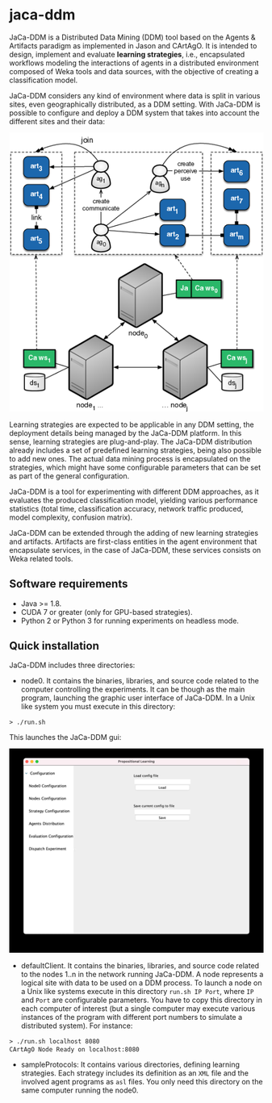 # jaca-ddm

JaCa-DDM is a Distributed Data Mining (DDM) tool based on the Agents & Artifacts paradigm as implemented in Jason and CArtAgO. It is intended to design, implement and evaluate **learning strategies**, i.e.,  encapsulated workflows modeling the interactions of agents in a distributed environment composed of Weka tools and data sources, with the objective of creating a classification model.

JaCa-DDM considers any kind of environment where data is split in various sites, even geographically distributed, as a DDM setting. With JaCa-DDM is possible to configure and deploy a DDM system that takes into account the different sites and their data:

![Jaca-DDM architecture: Agents & Artifacts](/docs/img/jaca-ddm-aa.png)

Learning strategies are expected to be applicable in any DDM setting, the deployment details being managed by the JaCa-DDM platform. In this sense, learning strategies are plug-and-play. The JaCa-DDM distribution already includes a set of predefined learning strategies, being also possible to add new ones. The actual data mining process is encapsulated on the strategies, which might have some configurable parameters that can be set as part of the general configuration.

JaCa-DDM is a tool for experimenting with different DDM approaches, as it evaluates the produced classification model, yielding various performance statistics (total time, classification accuracy, network traffic produced, model complexity, confusion matrix).

JaCa-DDM can be extended through the adding of new learning strategies and artifacts. Artifacts are first-class entities in the agent environment that encapsulate services, in the case of JaCa-DDM, these services consists on Weka related tools.

## Software requirements

- Java >= 1.8.
- CUDA 7 or greater (only for GPU-based strategies).
- Python 2 or Python 3 for running experiments on headless mode.

## Quick installation

JaCa-DDM includes three directories:

- node0. It contains the binaries, libraries, and source code related to the computer controlling the experiments. It can be though as the main program, launching the graphic user interface of JaCa-DDM. In a Unix like system you must execute in this directory:

```
> ./run.sh
```

This launches the JaCa-DDM gui:

![Jaca-DDM gui](/docs/img/jaca-ddm-gui.png)

- defaultClient. It contains the binaries, libraries, and source code related to the nodes 1..n in the network running JaCa-DDM. A node represents a logical site with data to be used on a DDM process. To launch a node on a Unix like systems execute in this directory `run.sh IP Port`, where `IP` and `Port` are configurable parameters. You have to copy this directory in each computer of interest (but a single computer may execute various instances of the program with different port numbers to simulate a distributed system). For instance:

```
> ./run.sh localhost 8080
CArtAgO Node Ready on localhost:8080
```

- sampleProtocols: It contains various directories, defining learning strategies. Each strategy includes its definition as an `XML` file and the involved agent programs as `asl` files. You only need this directory on the same computer running the node0.
